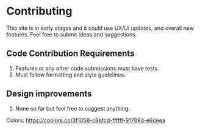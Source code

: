 # Contributing
This site is in early stages and it could use UX/UI updates, and overall new features. Feel free to submit ideas and suggestions.

## Code Contribution Requirements
1. Features or any other code submissions must have tests. 
1. Must follow formatting and style guidelines.

## Design improvements
1. None so far but feel free to suggest anything. 


Colors: https://coolors.co/3f1058-c8bfcd-ffffff-91789d-e6deea
